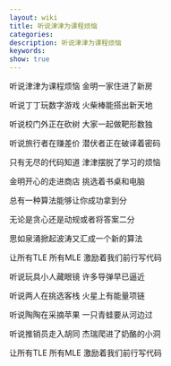 ```yaml
---
layout: wiki
title: 听说津津为课程烦恼
categories: 
description: 听说津津为课程烦恼
keywords: 
show: true
---
```


听说津津为课程烦恼 金明一家住进了新房

听说丁丁玩数字游戏 火柴棒能搭出新天地

听说校门外正在砍树 大家一起做靶形数独

听说旅行者在赚差价 潜伏者正在破译着密码

只有无尽的代码知道 津津摆脱了学习的烦恼

金明开心的走进商店 挑选着书桌和电脑

总有一种算法能够让你成功拿到分

无论是贪心还是动规或者将答案二分

思如泉涌掀起波涛又汇成一个新的算法

让所有TLE 所有MLE 激励着我们前行写代码

听说玩具小人藏眼镜 许多导弹早已逼近

听说两人在挑选客栈 火星上有能量项链

听说陶陶在采摘苹果 一只青蛙要从河边过

听说推销员走入胡同 杰瑞爬进了奶酪的小洞

让所有TLE 所有MLE 激励着我们前行写代码
